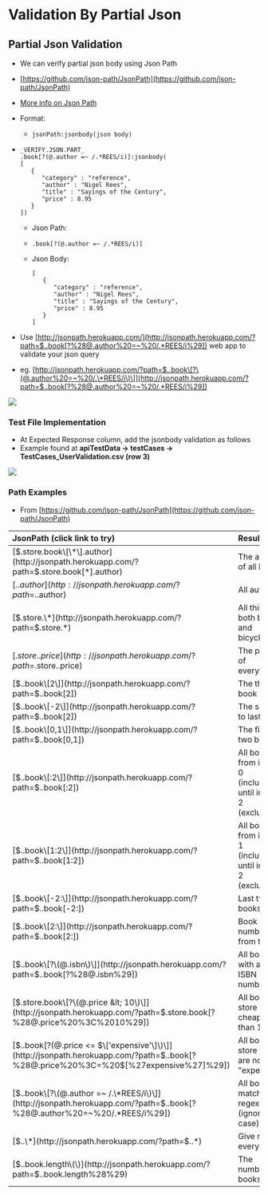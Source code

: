 # Validation By Partial Json

## Partial Json Validation

* We can verify partial json body using Json Path 
* [https://github.com/json-path/JsonPath](https://github.com/json-path/JsonPath)
* [More info on Json Path](https://docs.autonomx.io/service-level-testing/rest-api/json-path)
* Format: 
  * ```text
    jsonPath:jsonbody(json body)
    ```
* ```text
  _VERIFY.JSON.PART_
  .book[?(@.author =~ /.*REES/i)]:jsonbody(
  [
     {
        "category" : "reference",
        "author" : "Nigel Rees",
        "title" : "Sayings of the Century",
        "price" : 8.95
     }
  ])
  ```

  * Json Path:
  * ```text
    .book[?(@.author =~ /.*REES/i)]
    ```
  * Json Body: 

    ```text
    [
       {
          "category" : "reference",
          "author" : "Nigel Rees",
          "title" : "Sayings of the Century",
          "price" : 8.95
       }
    ]
    ```
* Use [http://jsonpath.herokuapp.com/](http://jsonpath.herokuapp.com/?path=$..book[?%28@.author%20=~%20/.*REES/i%29]) web app to validate your json query
* eg. [http://jsonpath.herokuapp.com/?path=$..book\[?\(@.author%20=~%20/.\*REES/i\)\]](http://jsonpath.herokuapp.com/?path=$..book[?%28@.author%20=~%20/.*REES/i%29])

![](../../../.gitbook/assets/image%20%2831%29.png)

### 

### Test File Implementation

* At Expected Response column, add the jsonbody validation as follows
* Example found at **apiTestData -&gt; testCases -&gt; TestCases\_UserValidation.csv \(row 3\)**

![](../../../.gitbook/assets/image%20%2819%29.png)

### Path Examples

* From [https://github.com/json-path/JsonPath](https://github.com/json-path/JsonPath)

| JsonPath \(click link to try\) | Result |
| :--- | :--- |
| [$.store.book\[\*\].author](http://jsonpath.herokuapp.com/?path=$.store.book[*].author) | The authors of all books |
| [$..author](http://jsonpath.herokuapp.com/?path=$..author) | All authors |
| [$.store.\*](http://jsonpath.herokuapp.com/?path=$.store.*) | All things, both books and bicycles |
| [$.store..price](http://jsonpath.herokuapp.com/?path=$.store..price) | The price of everything |
| [$..book\[2\]](http://jsonpath.herokuapp.com/?path=$..book[2]) | The third book |
| [$..book\[-2\]](http://jsonpath.herokuapp.com/?path=$..book[2]) | The second to last book |
| [$..book\[0,1\]](http://jsonpath.herokuapp.com/?path=$..book[0,1]) | The first two books |
| [$..book\[:2\]](http://jsonpath.herokuapp.com/?path=$..book[:2]) | All books from index 0 \(inclusive\) until index 2 \(exclusive\) |
| [$..book\[1:2\]](http://jsonpath.herokuapp.com/?path=$..book[1:2]) | All books from index 1 \(inclusive\) until index 2 \(exclusive\) |
| [$..book\[-2:\]](http://jsonpath.herokuapp.com/?path=$..book[-2:]) | Last two books |
| [$..book\[2:\]](http://jsonpath.herokuapp.com/?path=$..book[2:]) | Book number two from tail |
| [$..book\[?\(@.isbn\)\]](http://jsonpath.herokuapp.com/?path=$..book[?%28@.isbn%29]) | All books with an ISBN number |
| [$.store.book\[?\(@.price &lt; 10\)\]](http://jsonpath.herokuapp.com/?path=$.store.book[?%28@.price%20%3C%2010%29]) | All books in store cheaper than 10 |
| [$..book\[?\(@.price &lt;= $\['expensive'\]\)\]](http://jsonpath.herokuapp.com/?path=$..book[?%28@.price%20%3C=%20$[%27expensive%27]%29]) | All books in store that are not "expensive" |
| [$..book\[?\(@.author =~ /.\*REES/i\)\]](http://jsonpath.herokuapp.com/?path=$..book[?%28@.author%20=~%20/.*REES/i%29]) | All books matching regex \(ignore case\) |
| [$..\*](http://jsonpath.herokuapp.com/?path=$..*) | Give me every thing |
| [$..book.length\(\)](http://jsonpath.herokuapp.com/?path=$..book.length%28%29) | The number of books |

